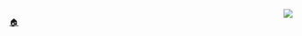
<a href="#">
<img align="right" src="https://github-readme-stats.vercel.app/api?username=PeterChe1990&hide=&show_icons=true&theme=algolia&count_private=true&">
</a>

<a href="https://chezhengping.xyz/">:house:</a>

<!--
**PeterChe1990/PeterChe1990** is a ✨ _special_ ✨ repository because its `README.md` (this file) appears on your GitHub profile.

Here are some ideas to get you started:

- 🔭 I’m currently working on ...
- 🌱 I’m currently learning ...
- 👯 I’m looking to collaborate on ...
- 🤔 I’m looking for help with ...
- 💬 Ask me about ...
- 📫 How to reach me: ...
- 😄 Pronouns: ...
- ⚡ Fun fact: ...
-->
